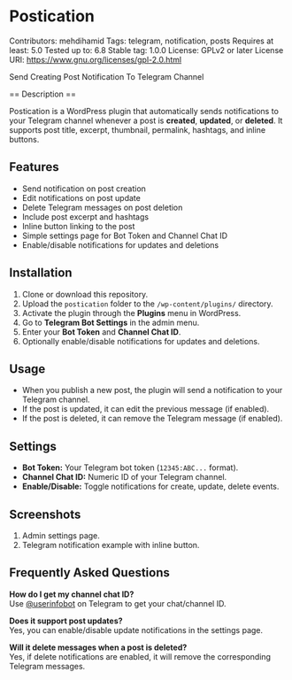 # Postication

Contributors: mehdihamid
Tags: telegram, notification, posts
Requires at least: 5.0
Tested up to: 6.8
Stable tag: 1.0.0
License: GPLv2 or later
License URI: https://www.gnu.org/licenses/gpl-2.0.html

Send Creating Post Notification To Telegram Channel

== Description ==

Postication is a WordPress plugin that automatically sends notifications to your Telegram channel whenever a post is **created**, **updated**, or **deleted**. It supports post title, excerpt, thumbnail, permalink, hashtags, and inline buttons.

## Features

- Send notification on post creation
- Edit notifications on post update
- Delete Telegram messages on post deletion
- Include post excerpt and hashtags
- Inline button linking to the post
- Simple settings page for Bot Token and Channel Chat ID
- Enable/disable notifications for updates and deletions

## Installation

1. Clone or download this repository.
2. Upload the `postication` folder to the `/wp-content/plugins/` directory.
3. Activate the plugin through the **Plugins** menu in WordPress.
4. Go to **Telegram Bot Settings** in the admin menu.
5. Enter your **Bot Token** and **Channel Chat ID**.
6. Optionally enable/disable notifications for updates and deletions.

## Usage

- When you publish a new post, the plugin will send a notification to your Telegram channel.
- If the post is updated, it can edit the previous message (if enabled).
- If the post is deleted, it can remove the Telegram message (if enabled).

## Settings

- **Bot Token:** Your Telegram bot token (`12345:ABC...` format).
- **Channel Chat ID:** Numeric ID of your Telegram channel.
- **Enable/Disable:** Toggle notifications for create, update, delete events.

## Screenshots

1. Admin settings page.
2. Telegram notification example with inline button.

## Frequently Asked Questions

**How do I get my channel chat ID?**  
Use [@userinfobot](https://t.me/userinfobot) on Telegram to get your chat/channel ID.

**Does it support post updates?**  
Yes, you can enable/disable update notifications in the settings page.

**Will it delete messages when a post is deleted?**  
Yes, if delete notifications are enabled, it will remove the corresponding Telegram messages.